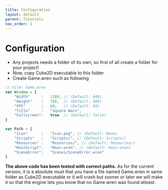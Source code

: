 ```yaml
---
title: Configuration
layout: default
parent: Tutorials
nav_order: 1
---
```


# Configuration

- Any projects needs a folder of its own, so first of all create a folder for your project!
- Now, copy Cube2D executable to this folder
- Create Game.wren such as following

```js
// File: Game.wren
var Window = {
	"Width" 	: 	1280, // (Default: 640)
	"Height" 	: 	768,  // (Default: 480)
	"FPS" 		: 	60,   // (Default: 60)
	"Title" 	: 	"Square Wars",
	"Fullscreen": 	true  // (Default: false)
}

var Path = {
	"Icon" 		: 	"Icon.png", // (Default: None)
	"Scripts"	:	"Scripts/", // (Default: Scripts/)
	"Resources"	: 	"Resources/", // (Default: Resources/)
	"MainScript":	"Main.wren", // (Default: Main.wren)
	"SceneError": 	"Scenes/SceneError.wren"
}
```
**The above code has been tested with correct paths.**
As for the current version, it is a absolute must that you have a file named Game.wren in same folder as Cube2D executable or it will crash but sooner or later we will make it so that the engine lets you know that no Game.wren was found atleast.
